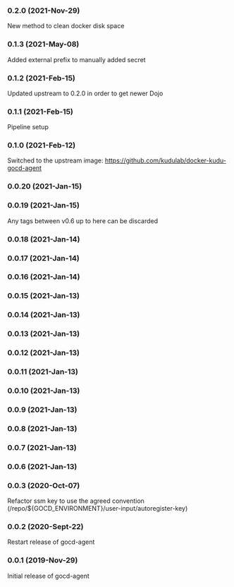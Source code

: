 ### 0.2.0 (2021-Nov-29)
New method to clean docker disk space
### 0.1.3 (2021-May-08)
Added external prefix to manually added secret
### 0.1.2 (2021-Feb-15)
Updated upstream to 0.2.0 in order to get newer Dojo
### 0.1.1 (2021-Feb-15)
Pipeline setup
### 0.1.0 (2021-Feb-12)
Switched to the upstream image: https://github.com/kudulab/docker-kudu-gocd-agent
### 0.0.20 (2021-Jan-15)

### 0.0.19 (2021-Jan-15)
Any tags between v0.6 up to here can be discarded
### 0.0.18 (2021-Jan-14)

### 0.0.17 (2021-Jan-14)

### 0.0.16 (2021-Jan-14)

### 0.0.15 (2021-Jan-13)

### 0.0.14 (2021-Jan-13)

### 0.0.13 (2021-Jan-13)

### 0.0.12 (2021-Jan-13)

### 0.0.11 (2021-Jan-13)

### 0.0.10 (2021-Jan-13)

### 0.0.9 (2021-Jan-13)

### 0.0.8 (2021-Jan-13)

### 0.0.7 (2021-Jan-13)

### 0.0.6 (2021-Jan-13)

### 0.0.3 (2020-Oct-07)

Refactor ssm key to use the agreed convention (/repo/${GOCD_ENVIRONMENT}/user-input/autoregister-key)

### 0.0.2 (2020-Sept-22)

Restart release of gocd-agent

### 0.0.1 (2019-Nov-29)

Initial release of gocd-agent
